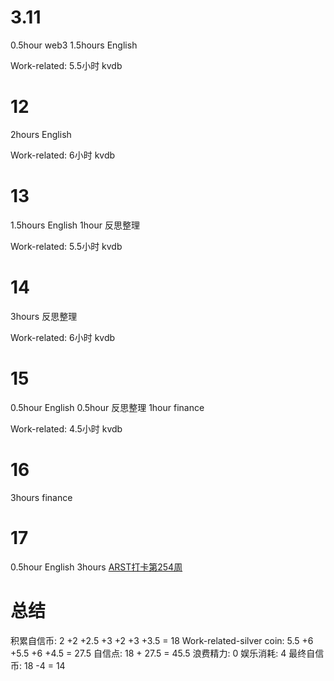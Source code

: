 # 3.11
0.5hour web3
1.5hours English

Work-related:
5.5小时 kvdb

# 12
2hours English

Work-related:
6小时 kvdb

# 13
1.5hours English
1hour 反思整理

Work-related:
5.5小时 kvdb

# 14
3hours 反思整理

Work-related:
6小时 kvdb

# 15
0.5hour English
0.5hour 反思整理
1hour finance

Work-related:
4.5小时 kvdb

# 16
3hours finance

# 17
0.5hour English
3hours [ARST打卡第254周](https://www.wolfdan.cn/arst%E6%89%93%E5%8D%A1%E7%AC%AC254%E5%91%A8/)

# 总结
积累自信币: 2 +2 +2.5 +3 +2 +3 +3.5 = 18
Work-related-silver coin: 5.5 +6 +5.5 +6 +4.5 = 27.5
自信点: 18 + 27.5 = 45.5
浪费精力: 0
娱乐消耗: 4
最终自信币: 18 -4 = 14
